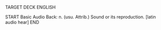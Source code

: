 TARGET DECK
ENGLISH

START
Basic
Audio
Back: n. (usu. Attrib.) Sound or its reproduction. [latin audio hear]
END
